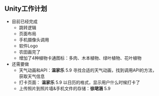 ## Unity工作计划
- 目前已经完成
    - 跳转逻辑
    - 页面布局
    - 手机摄像头调用
    - 软件Logo
    - 农田画完了
    - 增加了4种植物卡通图标：多肉、木本植物、绿叶植物、花叶植物
- 还需要做
    - 天气动画和API：**温家乐** 5.9
    寻找合适的天气动画，找到调用API的方法，获取天气信息 
    - 打卡页面： **温家乐** 5.9
    以日历的格式，显示用户什么时候打卡了
    - 上传照片到照片墙&手机文件的存储：**徐珺涵** 5.9
